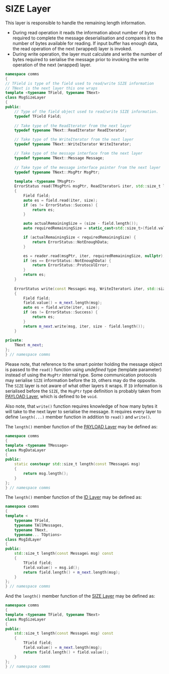 # SIZE Layer

This layer is responsible to handle the remaining length information. 
- During read operation it reads the information about number of
bytes required to complete the message deserialisation and compares
it to the number of bytes available for reading. If input buffer has
enough data, the read operation of the next (wrapped) layer is invoked.
- During write operation, the layer must calculate and write the
number of bytes required to serialise the message prior to invoking the
write operation of the next (wrapped) layer.

```cpp
namespace comms
{
// TField is type of the field used to read/write SIZE information
// TNext is the next layer this one wraps
template <typename TField, typename TNext>
class MsgSizeLayer
{
public:
    // Type of the field object used to read/write SIZE information.
    typedef TField Field;
    
    // Take type of the ReadIterator from the next layer
    typedef typename TNext::ReadIterator ReadIterator;

    // Take type of the WriteIterator from the next layer
    typedef typename TNext::WriteIterator WriteIterator;

    // Take type of the message interface from the next layer
    typedef typename TNext::Message Message;
    
    // Take type of the message interface pointer from the next layer
    typedef typename TNext::MsgPtr MsgPtr; 
    
    template <typename TMsgPtr>
    ErrorStatus read(TMsgPtr& msgPtr, ReadIterator& iter, std::size_t len)
    {
        Field field;
        auto es = field.read(iter, size);
        if (es != ErrorStatus::Success) {
            return es;
        }

        auto actualRemainingSize = (size - field.length());
        auto requiredRemainingSize = static_cast<std::size_t>(field.value());

        if (actualRemainingSize < requiredRemainingSize) {
            return ErrorStatus::NotEnoughData;
        }

        es = reader.read(msgPtr, iter, requiredRemainingSize, nullptr);
        if (es == ErrorStatus::NotEnoughData) {
            return ErrorStatus::ProtocolError;
        }
        return es;
    } 
    
    ErrorStatus write(const Message& msg, WriteIterator& iter, std::size_t len) const
    {
        Field field;
        field.value() = m_next.length(msg);
        auto es = field.write(iter, size);
        if (es != ErrorStatus::Success) {
            return es;
        }
        return m_next.write(msg, iter, size - field.length());
    }   
    
private:
    TNext m_next;
};
} // namespace comms
```
Please note, that reference to the smart pointer holding the message object is passed to
the `read()` function using *undefined* type (template parameter) instead of
using the `MsgPtr` internal type. 
Some communication protocols may serialise `SIZE` information before the `ID`, 
others may do the opposite. 
The `SIZE` layer is not aware of what other layers it wraps. 
If `ID` information is
serialised before the `SIZE`, the `MsgPtr` type definition is probably taken
from [PAYLOAD Layer](payload.md), which is defined to be `void`.

Also note, that `write()` function requires knowledge of how many bytes it
will take to the next layer to serialise the message. It requires every layer
to define `length(...)` member function in addition to `read()` and `write()`.

The `length()` member function of the [PAYLOAD Layer](payload.md) may be defined
as: 
```cpp
namespace comms
{
template <typename TMessage>
class MsgDataLayer
{
public:
    static constexpr std::size_t length(const TMessage& msg)
    {
        return msg.length();
    }
};
} // namespace comms
```

The `length()` member function of the [ID Layer](id.md) may be defined
as: 
```cpp
namespace comms
{
template <
    typename TField, 
    typename TAllMessages, 
    typename TNext, 
    typename... TOptions>
class MsgIdLayer
{
public:
    std::size_t length(const Message& msg) const
    {
        TField field;
        field.value() = msg.id();
        return field.length() + m_next.length(msg);
    }
};
} // namespace comms
```

And the `length()` member function of the [SIZE Layer](size.md) may be defined
as: 
```cpp
namespace comms
{
template <typename TField, typename TNext>
class MsgSizeLayer
{
public:
    std::size_t length(const Message& msg) const
    {
        TField field;
        field.value() = m_next.length(msg);
        return field.length() + field.value();
    }
};
} // namespace comms
```
